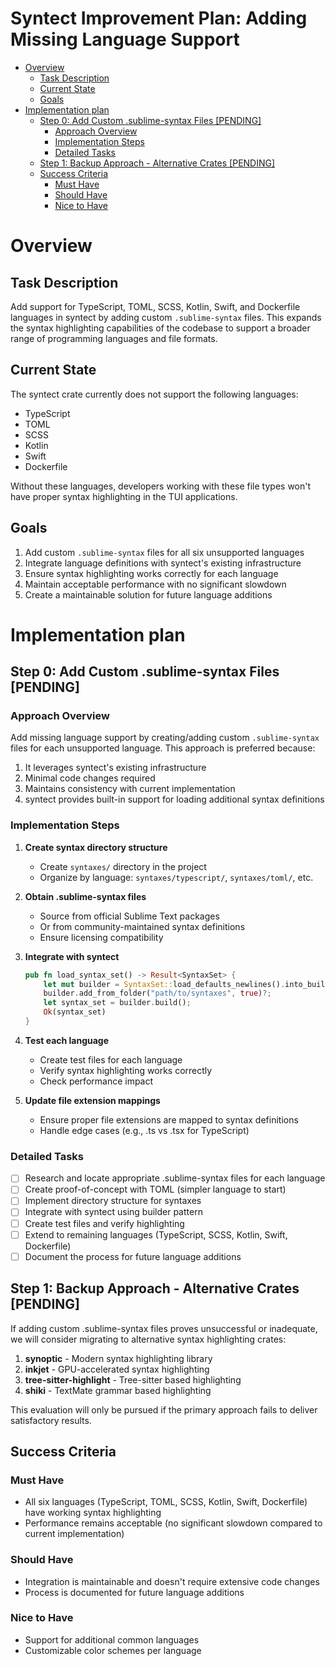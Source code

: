 # Syntect Improvement Plan: Adding Missing Language Support

<!-- START doctoc generated TOC please keep comment here to allow auto update -->
<!-- DON'T EDIT THIS SECTION, INSTEAD RE-RUN doctoc TO UPDATE -->

- [Overview](#overview)
  - [Task Description](#task-description)
  - [Current State](#current-state)
  - [Goals](#goals)
- [Implementation plan](#implementation-plan)
  - [Step 0: Add Custom .sublime-syntax Files [PENDING]](#step-0-add-custom-sublime-syntax-files-pending)
    - [Approach Overview](#approach-overview)
    - [Implementation Steps](#implementation-steps)
    - [Detailed Tasks](#detailed-tasks)
  - [Step 1: Backup Approach - Alternative Crates [PENDING]](#step-1-backup-approach---alternative-crates-pending)
  - [Success Criteria](#success-criteria)
    - [Must Have](#must-have)
    - [Should Have](#should-have)
    - [Nice to Have](#nice-to-have)

<!-- END doctoc generated TOC please keep comment here to allow auto update -->

# Overview

## Task Description

Add support for TypeScript, TOML, SCSS, Kotlin, Swift, and Dockerfile languages in syntect by adding
custom `.sublime-syntax` files. This expands the syntax highlighting capabilities of the codebase to
support a broader range of programming languages and file formats.

## Current State

The syntect crate currently does not support the following languages:

- TypeScript
- TOML
- SCSS
- Kotlin
- Swift
- Dockerfile

Without these languages, developers working with these file types won't have proper syntax
highlighting in the TUI applications.

## Goals

1. Add custom `.sublime-syntax` files for all six unsupported languages
2. Integrate language definitions with syntect's existing infrastructure
3. Ensure syntax highlighting works correctly for each language
4. Maintain acceptable performance with no significant slowdown
5. Create a maintainable solution for future language additions

# Implementation plan

## Step 0: Add Custom .sublime-syntax Files [PENDING]

### Approach Overview

Add missing language support by creating/adding custom `.sublime-syntax` files for each unsupported
language. This approach is preferred because:

1. It leverages syntect's existing infrastructure
2. Minimal code changes required
3. Maintains consistency with current implementation
4. syntect provides built-in support for loading additional syntax definitions

### Implementation Steps

1. **Create syntax directory structure**
   - Create `syntaxes/` directory in the project
   - Organize by language: `syntaxes/typescript/`, `syntaxes/toml/`, etc.

2. **Obtain .sublime-syntax files**
   - Source from official Sublime Text packages
   - Or from community-maintained syntax definitions
   - Ensure licensing compatibility

3. **Integrate with syntect**

   ```rust
   pub fn load_syntax_set() -> Result<SyntaxSet> {
       let mut builder = SyntaxSet::load_defaults_newlines().into_builder();
       builder.add_from_folder("path/to/syntaxes", true)?;
       let syntax_set = builder.build();
       Ok(syntax_set)
   }
   ```

4. **Test each language**
   - Create test files for each language
   - Verify syntax highlighting works correctly
   - Check performance impact

5. **Update file extension mappings**
   - Ensure proper file extensions are mapped to syntax definitions
   - Handle edge cases (e.g., .ts vs .tsx for TypeScript)

### Detailed Tasks

- [ ] Research and locate appropriate .sublime-syntax files for each language
- [ ] Create proof-of-concept with TOML (simpler language to start)
- [ ] Implement directory structure for syntaxes
- [ ] Integrate with syntect using builder pattern
- [ ] Create test files and verify highlighting
- [ ] Extend to remaining languages (TypeScript, SCSS, Kotlin, Swift, Dockerfile)
- [ ] Document the process for future language additions

## Step 1: Backup Approach - Alternative Crates [PENDING]

If adding custom .sublime-syntax files proves unsuccessful or inadequate, we will consider migrating
to alternative syntax highlighting crates:

1. **synoptic** - Modern syntax highlighting library
2. **inkjet** - GPU-accelerated syntax highlighting
3. **tree-sitter-highlight** - Tree-sitter based highlighting
4. **shiki** - TextMate grammar based highlighting

This evaluation will only be pursued if the primary approach fails to deliver satisfactory results.

## Success Criteria

### Must Have

- All six languages (TypeScript, TOML, SCSS, Kotlin, Swift, Dockerfile) have working syntax
  highlighting
- Performance remains acceptable (no significant slowdown compared to current implementation)

### Should Have

- Integration is maintainable and doesn't require extensive code changes
- Process is documented for future language additions

### Nice to Have

- Support for additional common languages
- Customizable color schemes per language
